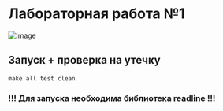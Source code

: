 # Лабораторная работа №1
![image](https://user-images.githubusercontent.com/23241074/155382958-e6939ecd-03a1-4422-955b-e71c748b6a1f.png)

## Запуск + проверка на утечку
```
make all test clean
```
### !!! Для запуска необходима библиотека readline !!!
